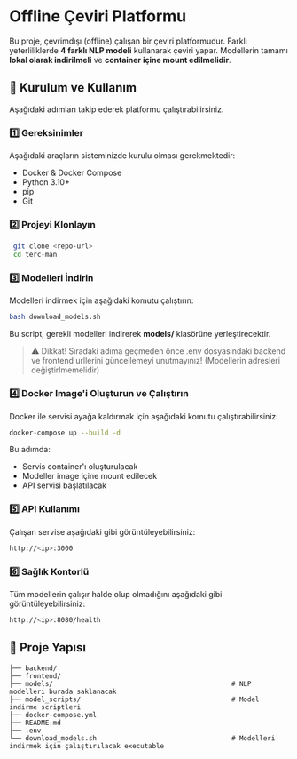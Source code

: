 # Offline Çeviri Platformu

Bu proje, çevrimdışı (offline) çalışan bir çeviri platformudur. Farklı yeterliliklerde **4 farklı NLP modeli** kullanarak çeviri yapar. Modellerin tamamı **lokal olarak indirilmeli** ve **container içine mount edilmelidir**.

## 🚀 Kurulum ve Kullanım

Aşağıdaki adımları takip ederek platformu çalıştırabilirsiniz.

### 1️⃣ Gereksinimler

Aşağıdaki araçların sisteminizde kurulu olması gerekmektedir:
- Docker & Docker Compose
- Python 3.10+
- pip
- Git

### 2️⃣ Projeyi Klonlayın
```bash
 git clone <repo-url>
 cd terc-man
```

### 3️⃣ Modelleri İndirin

Modelleri indirmek için aşağıdaki komutu çalıştırın:
```bash
bash download_models.sh
```
Bu script, gerekli modelleri indirerek **models/** klasörüne yerleştirecektir.

> ⚠️ Dikkat! Sıradaki adıma geçmeden önce .env dosyasındaki backend ve frontend urllerini güncellemeyi unutmayınız! (Modellerin adresleri değiştirlmemelidir)

### 4️⃣ Docker Image'i Oluşturun ve Çalıştırın

Docker ile servisi ayağa kaldırmak için aşağıdaki komutu çalıştırabilirsiniz:
```bash
docker-compose up --build -d
```
Bu adımda:
- Servis container'ı oluşturulacak
- Modeller image içine mount edilecek
- API servisi başlatılacak

### 5️⃣ API Kullanımı

Çalışan servise aşağıdaki gibi görüntüleyebilirsiniz:
```bash
http://<ip>:3000
```

### 6️⃣ Sağlık Kontorlü

Tüm modellerin çalışır halde olup olmadığını aşağıdaki gibi görüntüleyebilirsiniz:
```bash
http://<ip>:8080/health
```


## 📂 Proje Yapısı
```
├── backend/
├── frontend/
├── models/                                             # NLP modelleri burada saklanacak
├── model_scripts/                                      # Model indirme scriptleri
├── docker-compose.yml
├── README.md
├── .env
└── download_models.sh                                  # Modelleri indirmek için çalıştırılacak executable
```